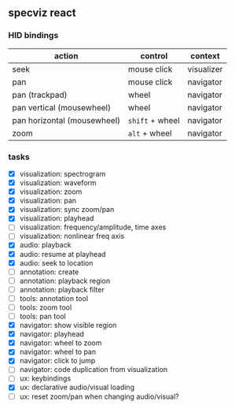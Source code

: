 ## specviz react

### HID bindings

|action|control|context|
|--|--|--|
|seek|mouse click|visualizer|
|pan|mouse click|navigator|
|pan (trackpad)|wheel|navigator|
|pan vertical (mousewheel)|wheel|navigator|
|pan horizontal (mousewheel)|`shift` + wheel|navigator|
|zoom|`alt` + wheel|navigator|

### tasks

- [x] visualization: spectrogram
- [x] visualization: waveform
- [x] visualization: zoom
- [x] visualization: pan
- [x] visualization: sync zoom/pan
- [x] visualization: playhead
- [ ] visualization: frequency/amplitude, time axes
- [ ] visualization: nonlinear freq axis
- [x] audio: playback
- [x] audio: resume at playhead
- [x] audio: seek to location
- [ ] annotation: create
- [ ] annotation: playback region
- [ ] annotation: playback filter
- [ ] tools: annotation tool
- [ ] tools: zoom tool
- [ ] tools: pan tool
- [x] navigator: show visible region
- [x] navigator: playhead
- [x] navigator: wheel to zoom
- [x] navigator: wheel to pan
- [x] navigator: click to jump
- [ ] navigator: code duplication from visualization
- [ ] ux: keybindings
- [x] ux: declarative audio/visual loading
- [ ] ux: reset zoom/pan when changing audio/visual?
